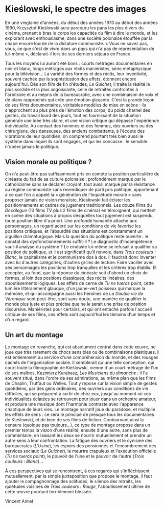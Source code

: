 # Kieślowski, le spectre des images

En une vingtaine d'années, du début des années 1970 au début des années 1990, Krzysztof Kieślowski aura parcouru les pans les plus divers du cinéma, prenant à bras le corps les capacités du film à dire le monde, et les explorant avec enthousiasme, dans une société polonaise étouffée par la chape encore lourde de la dictature communiste. « Vous ne savez pas, vous, ce que c'est de vivre dans un pays qui n'a pas de représentation de lui-même », déclarait-il lors de ses derniers séjours en France.

Tous les moyens lui auront été bons : courts métrages documentaires en noir et blanc, longs métrages aux récits maniéristes, série métaphysique pour la télévision... La variété des formes et des récits, leur inventivité, souvent cachée par la sophistication des effets, étonnent encore aujourd'hui. Dès son film de fin d'études, _Le Guichet_, il traite la réalité la plus sordide et la plus angoissante, celle de retraités confrontés à l'arbitraire et au mépris de la bureaucratie, avec une combinaison de voix et de plans rapprochés qui crée une émotion glaçante. C'est la grande leçon de ses films documentaires, véritables modèles de mise en scène : ils s'approchent au plus près de l'émotion des corps, du poids charnel des gestes, du travail lourd des jours, tout en fournissant de la situation générale une idée très claire, et une vision critique qui dépasse l'expérience individuelle. Au contact des hommes et des femmes, des ouvriers ou des chirurgiens, des danseuses, des anciens combattants, à l'écoute des vibrations de leur quotidien, on comprend pourtant très bien aussi le système dans lequel ils sont engagés, et qui les concasse : le sensible n'obère jamais le politique.

## Vision morale ou politique ?

On n'a peut-être pas suffisamment pris en compte la position particulière du cinéaste du fait de sa culture polonaise : profondément marqué par le catholicisme sans se déclarer croyant, tout aussi marqué par la résistance au régime communiste sans revendiquer de parti pris politique, appartenant à ce que l'on a appelé la « génération de l'inquiétude morale » sans proposer jamais de vision moraliste, Kieślowski fait éclater les positionnements et cadres de jugement traditionnels. Les douze films du _Décalogue_ (10 films TV plus 2 films de cinéma) en témoignent, qui mettent en scène des situations à propos desquelles tout jugement est suspendu, toute position libre d'a priori. Une profonde humanité attache aux personnages, un regard acéré sur les conditions de vie favorise les positions critiques, et l'absurdité des situations est constamment un aiguillon dramaturgique. Mais la question du politique reste ouverte : le constat des dysfonctionnements suffit-il ? Le diagnostic d'incompétence vaut-il analyse du système ? Le cinéaste lui-même se refusait à qualifier sa position de politique, et il est significatif qu'il renvoie, dans _Trois couleurs : Blanc_, le capitalisme et le communisme dos à dos. Il faudrait donc inventer avec lui d'autres catégories, d'autres grilles de lecture. Faire vaciller avec ses personnages les positions trop tranquilles et les critères trop établis. Et accepter, au fond, que la réponse du cinéaste soit d'abord un choix de formes, si loin des positions classiques, des récits linéaires, des aboutissements logiques. Les effets de cerne de _Tu ne tueras point_, cette lumière littéralement glauque, d'un jaune-vert poisseux qui marque la mémoire, et qui accompagne aussi les héroïnes de _La Double vie de Véronique_ sont peut-être, sont sans doute, une manière de qualifier le monde plus juste et plus précise que ne le serait une prise de position discursive. Maniéristes pour certains, et qui ont entaché parfois l'accueil critique de ses films, ces effets sont aujourd'hui les témoins d'un temps et d'un regard.

## Un art du montage

Le montage en revanche, qui est absolument central dans cette œuvre, ne joue que très rarement de chocs sensibles ou de combinaisons plastiques. Il est entièrement au service d'une compréhension du monde, et des rouages cachés de l'organisation sociale. Il semblerait qu'une telle conception, qui court toute la filmographie de Kieślowski, vienne d'un court métrage de l'un de ses maîtres, Kazimierz Karabasz, _Les Musiciens du dimanche_ ; il l'a souvent situé, dans l'ordre de ses admirations, au même plan que les films de Chaplin, Truffaut ou Welles. Tout y repose sur la vision simple de gestes quotidiens, par des gens ordinaires, des ouvriers aux conditions de vie difficiles, qui se préparent à sortir de chez eux, jusqu'au moment où ces individualités éclatées se retrouvent pour jouer dans un orchestre amateur, et produire une musique dont l'harmonie contraste avec l'apparence chaotique de leurs vies. Le montage narratif joue du paradoxe, et multiplie les effets de sens : ce sera le principe de presque tous les documentaires de Kieślowski, et de bien de ses films de fiction. Contournant ainsi la censure (quoique pas toujours...), ce type de montage propose dans un premier temps la vision d'une réalité, ensuite d'une autre, sans plus de commentaire, en laissant les deux se nourrir mutuellement et prendre un autre sens à leur confrontation. La fatigue des ouvriers et le cynisme des bureaucrates (_L'Usine_), les espoirs des pensionnés et l'encombrement des services sociaux (_Le Guichet_), le meurtre crapuleux et l'exécution officielle (_Tu ne tueras point_), le pouvoir de l'une et le pouvoir de l'autre (_Trois couleurs : Blanc_)...

À ces perspectives qui se rencontrent, à ces regards qui s'infléchissent mutuellement, par la simple juxtaposition que propose le montage, il faut ajouter le compagnonnage des solitudes, le silence des retraits, les quiétudes voisines de _Trois couleurs : Rouge_, l'aboutissement ultime de cette œuvre pourtant terriblement blessée.

Vincent Amiel
